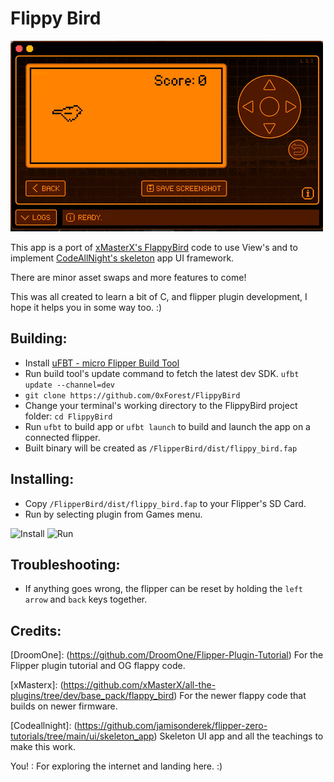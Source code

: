 # Flippy Bird

![demo](flippy_bird.gif "demo")

This app is a port of [xMasterX's FlappyBird](https://github.com/xMasterX/all-the-plugins/tree/dev/base_pack/flappy_bird) code to use View's and to implement [CodeAllNight's skeleton](https://github.com/jamisonderek/flipper-zero-tutorials/tree/main/ui/skeleton_app) app UI framework.

There are minor asset swaps and more features to come!

This was all created to learn a bit of C, and flipper plugin development, I hope it helps you in some way too. :)

## Building:

- Install [uFBT - micro Flipper Build Tool](https://github.com/flipperdevices/flipperzero-ufbt)
- Run build tool's update command to fetch the latest dev SDK. `ufbt update --channel=dev`
- `git clone https://github.com/0xForest/FlippyBird`
- Change your terminal's working directory to the FlippyBird project folder: `cd FlippyBird`
- Run `ufbt` to build app or `ufbt launch` to build and launch the app on a connected flipper.
- Built binary will be created as `/FlipperBird/dist/flippy_bird.fap`

## Installing:
- Copy `/FlipperBird/dist/flippy_bird.fap` to your Flipper's SD Card.
- Run by selecting plugin from Games menu.

![Install](install.gif "Install")
![Run](run.gif "Run")

## Troubleshooting:
- If anything goes wrong, the flipper can be reset by holding the `left arrow` and `back` keys together. 

## Credits:

[DroomOne]: (https://github.com/DroomOne/Flipper-Plugin-Tutorial) For the Flipper plugin tutorial and OG flappy code.

[xMasterx]: (https://github.com/xMasterX/all-the-plugins/tree/dev/base_pack/flappy_bird) For the newer flappy code that builds on newer firmware.

[Codeallnight]: (https://github.com/jamisonderek/flipper-zero-tutorials/tree/main/ui/skeleton_app) Skeleton UI app and all the teachings to make this work.

You! : For exploring the internet and landing here. :)
